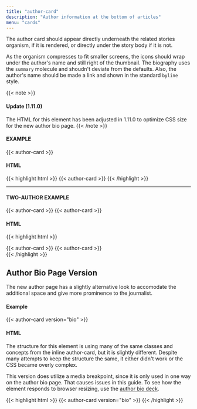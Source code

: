 ```yaml
---
title: "author-card"
description: "Author information at the bottom of articles"
menu: "cards"
---
```



The author card should appear directly underneath the related stories organism, if it is rendered, or directly under the story body if it is not.

As the organism compresses to fit smaller screens, the icons should wrap under the author's name and still right of the thumbnail. The biography uses the `summary` molecule and shoudn't deviate from the defaults. Also, the author's name should be made a link and shown in the standard `byline` style.

{{< note >}}
#### Update (1.11.0)

The HTML for this element has been adjusted in 1.11.0 to optimize CSS size for the new author bio page.
{{< /note >}}

#### EXAMPLE
<div class="story-module">
  {{< author-card >}}
</div>

#### HTML
{{< highlight html >}}
{{< author-card >}}
{{< /highlight >}}

---

#### TWO-AUTHOR EXAMPLE
<div class="grid story-module">
  {{< author-card >}}
  {{< author-card >}}
</div>

#### HTML
{{< highlight html >}}
<div class="grid story-module">
  {{< author-card >}}
  {{< author-card >}}
</div>
{{< /highlight >}}

## Author Bio Page Version

The new author page has a slightly alternative look to accomodate the additional space and give more prominence to the journalist.

#### Example

<div class="example">
{{< author-card version="bio" >}}
</div>

#### HTML

The structure for this element is using many of the same classes and concepts from the inline author-card, but it is slightly different. Despite many attempts to keep the structure the same, it either didn't work or the CSS became overly complex.

This version does utilize a media breakpoint, since it is only used in one way on the author bio page. That causes issues in this guide. To see how the element responds to browser resizing, use the [author bio deck](../decks/author-bio/).

{{< highlight html >}}
{{< author-card version="bio" >}}
{{< /highlight >}}
